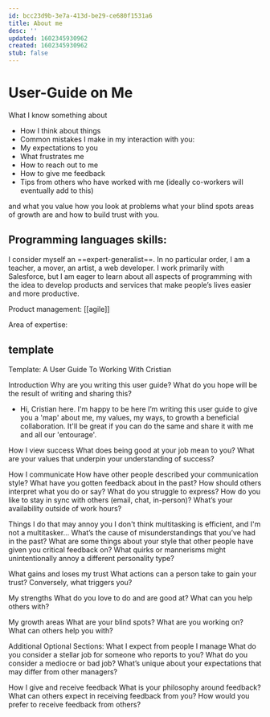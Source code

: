 ```yaml
---
id: bcc23d9b-3e7a-413d-be29-ce680f1531a6
title: About me
desc: ''
updated: 1602345930962
created: 1602345930962
stub: false
---
```

# User-Guide on Me

What I know something about
- How I think about things
- Common mistakes I make in my interaction with you:
- My expectations to you
- What frustrates me
- How to reach out to me
- How to give me feedback
- Tips from others who have worked with me (ideally co-workers will eventually add to this)

and
what you value
how you look at problems
what your blind spots
areas of growth are
and how to build trust with you.

## Programming languages skills:

I consider myself an ==expert-generalist==. In no particular order, I am a teacher, a mover, an artist, a web developer.
I work primarily with Salesforce, but I am eager to learn about all aspects of programming with the idea to develop products and services that make people’s lives easier and more productive.

Product management:
[[agile]]

Area of expertise:

## template
Template: A User Guide To Working With Cristian

Introduction
Why are you writing this user guide? What do you hope will be the result of writing and sharing this?

- Hi, Cristian here. I'm happy to be here
I’m writing this user guide to give you a 'map' about me, my values, my ways, to growth a beneficial collaboration. It'll be great if you can do the same and share it with me and all our 'entourage'.


How I view success
What does being good at your job mean to you? What are your values that underpin your understanding of success?

How I communicate
How have other people described your communication style? What have you gotten feedback about in the past? How should others interpret what you do or say? What do you struggle to express? How do you like to stay in sync with others (email, chat, in-person)? What’s your availability outside of work hours? 

Things I do that may annoy you
I don't think multitasking is efficient, and I'm not a multitasker...
What’s the cause of misunderstandings that you’ve had in the past? What are some things about your style that other people have given you critical feedback on? What quirks or mannerisms might unintentionally annoy a different personality type?  

What gains and loses my trust
What actions can a person take to gain your trust? Conversely, what triggers you? 

My strengths
What do you love to do and are good at? What can you help others with?

My growth areas
What are your blind spots? What are you working on? What can others help you with?


Additional Optional Sections:
What I expect from people I manage
What do you consider a stellar job for someone who reports to you? What do you consider a mediocre or bad job? What’s unique about your expectations that may differ from other managers?

How I give and receive feedback
What is your philosophy around feedback? What can others expect in receiving feedback from you? How would you prefer to receive feedback from others?

